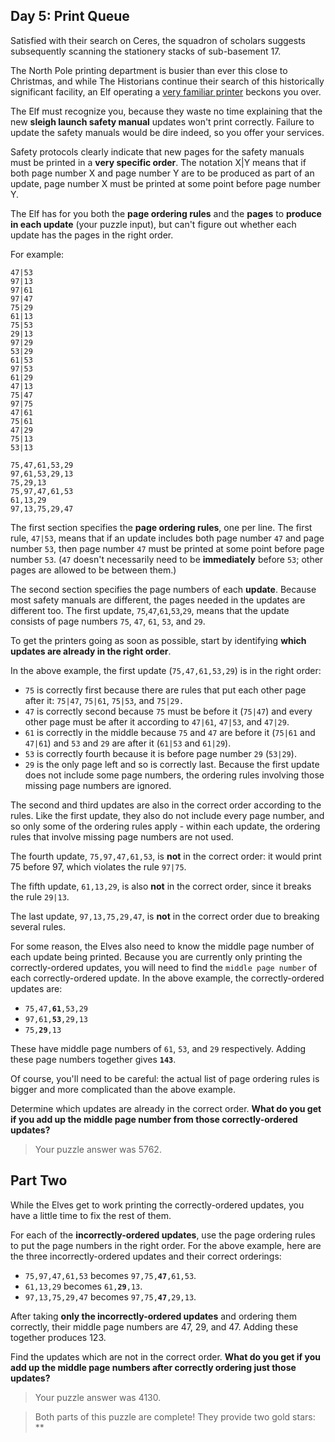 
## Day 5: Print Queue

Satisfied with their search on Ceres, the squadron of scholars suggests subsequently scanning the stationery stacks of sub-basement 17.

The North Pole printing department is busier than ever this close to Christmas, and while The Historians continue their search of this historically significant facility, an Elf operating a [very familiar printer](https://adventofcode.com/2017/day/1) beckons you over.

The Elf must recognize you, because they waste no time explaining that the new __sleigh launch safety manual__ updates won't print correctly. Failure to update the safety manuals would be dire indeed, so you offer your services.

Safety protocols clearly indicate that new pages for the safety manuals must be printed in a __very specific order__. The notation X|Y means that if both page number X and page number Y are to be produced as part of an update, page number X must be printed at some point before page number Y.

The Elf has for you both the __page ordering rules__ and the __pages__ to __produce in each update__ (your puzzle input), but can't figure out whether each update has the pages in the right order.

For example:

```
47|53
97|13
97|61
97|47
75|29
61|13
75|53
29|13
97|29
53|29
61|53
97|53
61|29
47|13
75|47
97|75
47|61
75|61
47|29
75|13
53|13

75,47,61,53,29
97,61,53,29,13
75,29,13
75,97,47,61,53
61,13,29
97,13,75,29,47
```

The first section specifies the __page ordering rules__, one per line. The first rule, `47|53`, means that if an update includes both page number `47` and page number `53`, then page number `47` must be printed at some point before page number `53`. (`47` doesn't necessarily need to be __immediately__ before `53`; other pages are allowed to be between them.)

The second section specifies the page numbers of each __update__. Because most safety manuals are different, the pages needed in the updates are different too. The first update, `75`,`47`,`61`,`53`,`29`, means that the update consists of page numbers `75`, `47`, `61`, `53`, and `29`.

To get the printers going as soon as possible, start by identifying __which updates are already in the right order__.

In the above example, the first update (`75,47,61,53,29`) is in the right order:

  * `75` is correctly first because there are rules that put each other page after it: `75|47`, `75|61`, `75|53`, and `75|29.`
  * `47` is correctly second because `75` must be before it (`75|47`) and every other page must be after it according to `47|61`, `47|53`, and `47|29`.
  * `61` is correctly in the middle because `75` and `47` are before it (`75|61` and `47|61`) and `53` and `29` are after it (`61|53` and `61|29`).
  * `53` is correctly fourth because it is before page number `29` (`53|29`).
  * `29` is the only page left and so is correctly last.
Because the first update does not include some page numbers, the ordering rules involving those missing page numbers are ignored.

The second and third updates are also in the correct order according to the rules. Like the first update, they also do not include every page number, and so only some of the ordering rules apply - within each update, the ordering rules that involve missing page numbers are not used.

The fourth update, `75,97,47,61,53`, is __not__ in the correct order: it would print 75 before 97, which violates the rule `97|75`.

The fifth update, `61,13,29`, is also __not__ in the correct order, since it breaks the rule `29|13`.

The last update, `97,13,75,29,47`, is __not__ in the correct order due to breaking several rules.

For some reason, the Elves also need to know the middle page number of each update being printed. Because you are currently only printing the correctly-ordered updates, you will need to find the `middle page number` of each correctly-ordered update. In the above example, the correctly-ordered updates are:

  * <code>75,47,__61__,53,29</code>
  * <code>97,61,__53__,29,13</code>
  * <code>75,__29__,13</code>

These have middle page numbers of `61`, `53`, and `29` respectively. Adding these page numbers together gives __`143`__.

Of course, you'll need to be careful: the actual list of page ordering rules is bigger and more complicated than the above example.

Determine which updates are already in the correct order. __What do you get if you add up the middle page number from those correctly-ordered updates?__

> Your puzzle answer was 5762.

## Part Two

While the Elves get to work printing the correctly-ordered updates, you have a little time to fix the rest of them.

For each of the __incorrectly-ordered updates__, use the page ordering rules to put the page numbers in the right order. For the above example, here are the three incorrectly-ordered updates and their correct orderings:

  * `75,97,47,61,53` becomes <code>97,75,__47__,61,53</code>.
  * `61,13,29` becomes <code>61,__29__,13</code>.
  * `97,13,75,29,47` becomes <code>97,75,__47__,29,13</code>.

After taking __only the incorrectly-ordered updates__ and ordering them correctly, their middle page numbers are 47, 29, and 47. Adding these together produces 123.

Find the updates which are not in the correct order. __What do you get if you add up the middle page numbers after correctly ordering just those updates?__

> Your puzzle answer was 4130.

> Both parts of this puzzle are complete! They provide two gold stars: **
